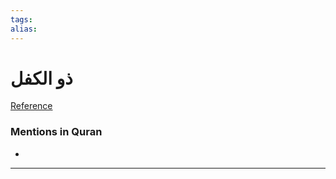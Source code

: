 ```yaml
---
tags: 
alias: 
---
```


# ذو الكفل

[Reference](https://corpus.quran.com/concept.jsp?id=dhul-kifl)

### Mentions in Quran
- 

---


